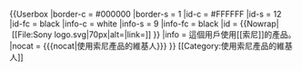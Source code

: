 {{Userbox
  |border-c = #000000
  |border-s = 1
  |id-c     = #FFFFFF
  |id-s     = 12
  |id-fc    = black
  |info-c   = white
  |info-s   = 9
  |info-fc  = black
  |id       = {{Nowrap|&nbsp;[[File:Sony logo.svg|70px|alt=|link=]]&nbsp;}}
  |info     = 這個用戶使用[[索尼]]的產品。
  |nocat    = {{{nocat|使用索尼產品的維基人}}}
}}
<includeonly>[[Category:使用索尼產品的維基人]]</includeonly>
